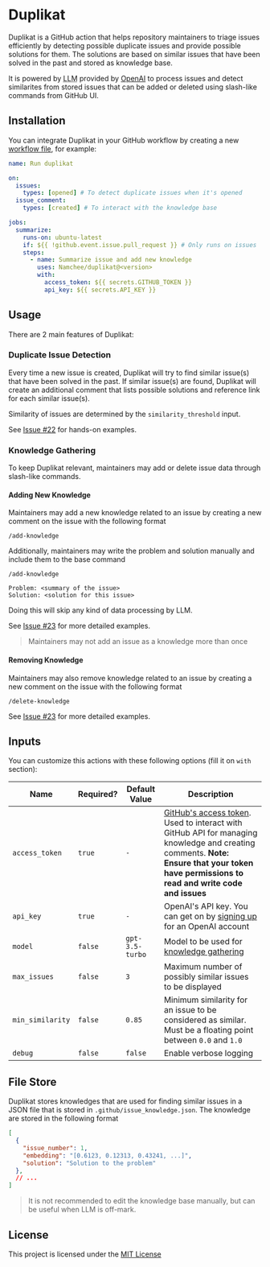# Duplikat

Duplikat is a GitHub action that helps repository maintainers to triage issues efficiently by detecting possible duplicate issues and provide possible solutions for them. The solutions are based on similar issues that have been solved in the past and stored as knowledge base.

It is powered by <abbr title="Large Language Model">LLM</abbr> provided by [OpenAI](https://openai.com/) to process issues and detect similarites from stored issues that can be added or deleted using slash-like commands from GitHub UI.

## Installation

You can integrate Duplikat in your GitHub workflow by creating a new [workflow file](https://docs.github.com/en/actions/using-workflows/about-workflows), for example:

```yaml
name: Run duplikat

on:
  issues:
    types: [opened] # To detect duplicate issues when it's opened
  issue_comment:
    types: [created] # To interact with the knowledge base

jobs:
  summarize:
    runs-on: ubuntu-latest
    if: ${{ !github.event.issue.pull_request }} # Only runs on issues
    steps:
      - name: Summarize issue and add new knowledge
        uses: Namchee/duplikat@<version>
        with:
          access_token: ${{ secrets.GITHUB_TOKEN }}
          api_key: ${{ secrets.API_KEY }}
```

## Usage

There are 2 main features of Duplikat:

### Duplicate Issue Detection

Every time a new issue is created, Duplikat will try to find similar issue(s) that have been solved in the past. If similar issue(s) are found, Duplikat will create an additional comment that lists possible solutions and reference link for each similar issue(s).

Similarity of issues are determined by the `similarity_threshold` input.

See [Issue #22](https://github.com/Namchee/duplikat/issues/22) for hands-on examples.

### Knowledge Gathering

To keep Duplikat relevant, maintainers may add or delete issue data through slash-like commands.

#### Adding New Knowledge

Maintainers may add a new knowledge related to an issue by creating a new comment on the issue with the following format

```
/add-knowledge
```

Additionally, maintainers may write the problem and solution manually and include them to the base command

```
/add-knowledge

Problem: <summary of the issue>
Solution: <solution for this issue>
```

Doing this will skip any kind of data processing by LLM.

See [Issue #23](https://github.com/Namchee/duplikat/issues/23) for more detailed examples.

> Maintainers may not add an issue as a knowledge more than once

#### Removing Knowledge

Maintainers may also remove knowledge related to an issue by creating a new comment on the issue with the following format

```
/delete-knowledge
```

See [Issue #23](https://github.com/Namchee/duplikat/issues/23) for more detailed examples.

## Inputs

You can customize this actions with these following options (fill it on `with` section):

| **Name** | **Required?** | **Default Value** | **Description** |
| -------- | ------------- | ----------------- | --------------- |
| `access_token` | `true` | `-` | [GitHub's access token](https://docs.github.com/en/authentication/keeping-your-account-and-data-secure/managing-your-personal-access-tokens). Used to interact with GitHub API for managing knowledge and creating comments. **Note: Ensure that your token have permissions to read and write code and issues**
| `api_key` | `true` | `-` | OpenAI's API key. You can get on by [signing up](https://platform.openai.com/signup) for an OpenAI account |
| `model` | `false` | `gpt-3.5-turbo` | Model to be used for [knowledge gathering](#knowledge-gathering) |
| `max_issues` | `false` | `3` | Maximum number of possibly similar issues to be displayed |
| `min_similarity` | `false` | `0.85` | Minimum similarity for an issue to be considered as similar. Must be a floating point between `0.0` and `1.0` |
| `debug` | `false` | `false` | Enable verbose logging |

## File Store

Duplikat stores knowledges that are used for finding similar issues in a JSON file that is stored in `.github/issue_knowledge.json`. The knowledge are stored in the following format

```json
[
  {
    "issue_number": 1,
    "embedding": "[0.6123, 0.12313, 0.43241, ...]",
    "solution": "Solution to the problem"
  },
  // ...
]
```

> It is not recommended to edit the knowledge base manually, but can be useful when LLM is off-mark.

## License

This project is licensed under the [MIT License](./LICENSE)
